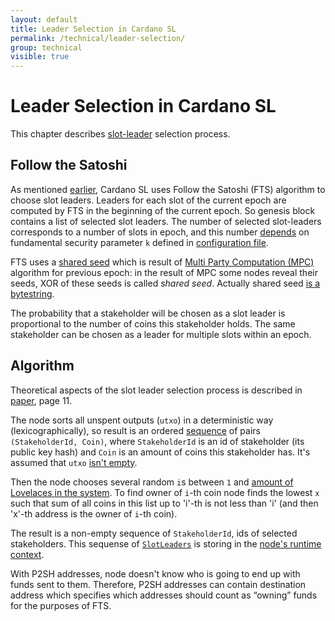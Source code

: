 ```yaml
---
layout: default
title: Leader Selection in Cardano SL
permalink: /technical/leader-selection/
group: technical
visible: true
---
```

<!-- Reviewed at e1d0f9fb37a3f1378341716916f0321fb55698df -->

# Leader Selection in Cardano SL

This chapter describes [slot-leader](/glossary/#slot-leader) selection process.

## Follow the Satoshi

As mentioned [earlier](/cardano/proof-of-stake/#follow-the-satoshi), Cardano SL
uses Follow the Satoshi (FTS) algorithm to choose slot leaders. Leaders for
each slot of the current epoch are computed by FTS in the beginning of the current
epoch. So genesis block contains a list of selected slot leaders. The number of
selected slot-leaders corresponds to a number of slots in epoch, and this number
[depends](https://github.com/input-output-hk/cardano-sl/blob/5f7b619c6ec9056c6fe778d862c426233af165df/core/Pos/Core/Constants/Raw.hs#L136)
on fundamental security parameter `k` defined in [configuration
file](https://github.com/input-output-hk/cardano-sl/blob/446444070ee09857603797a90af970fff215c8c5/core/constants.yaml#L10).

FTS uses a [shared
seed](https://github.com/input-output-hk/cardano-sl/blob/446444070ee09857603797a90af970fff215c8c5/core/Pos/Core/Types.hs#L256)
which is result of [Multi Party Computation
(MPC)](/cardano/proof-of-stake/#multi-party-computation) algorithm for previous
epoch: in the result of MPC some nodes reveal their seeds, XOR of these seeds is
called *shared seed*. Actually shared seed [is a bytestring](https://github.com/input-output-hk/cardano-sl/blob/446444070ee09857603797a90af970fff215c8c5/core/Pos/Core/Types.hs#L257).

The probability that a stakeholder will be chosen as a slot leader is
proportional to the number of coins this stakeholder holds. The same stakeholder
can be chosen as a leader for multiple slots within an epoch.

## Algorithm

Theoretical aspects of the slot leader selection process is described in
[paper](/glossary/#paper), page 11.

The node sorts all unspent outputs (`utxo`) in a deterministic way
(lexicographically), so result is an ordered
[sequence](https://github.com/input-output-hk/cardano-sl/blob/1f866450a8a530c119e3fc9edb84c97c56417aa2/src/Pos/Genesis.hs#L177)
of pairs `(StakeholderId, Coin)`, where `StakeholderId` is an id of stakeholder
(its public key hash) and `Coin` is an amount of coins this stakeholder has.
It's assumed that `utxo` [isn't
empty](https://github.com/input-output-hk/cardano-sl/blob/1f866450a8a530c119e3fc9edb84c97c56417aa2/src/Pos/Lrc/FtsPure.hs#L52).

Then the node chooses several random `i`s between `1` and [amount of Lovelaces
in the system](https://github.com/input-output-hk/cardano-sl/blob/1f866450a8a530c119e3fc9edb84c97c56417aa2/src/Pos/Lrc/FtsPure.hs#L49).
To find owner of `i`-th coin node finds the lowest `x` such that sum of all coins
in this list up to 'i'-th is not less than 'i' (and then 'x'-th address is the
owner of `i`-th coin).

The result is a non-empty sequence of `StakeholderId`, ids of selected stakeholders.
This sequense of [`SlotLeaders`](https://github.com/input-output-hk/cardano-sl/blob/5f7b619c6ec9056c6fe778d862c426233af165df/core/Pos/Core/Types.hs#L264)
is storing in the [node's runtime
context](https://github.com/input-output-hk/cardano-sl/blob/master/src/Pos/Context/Context.hs#L93).

With P2SH addresses, node doesn't know who is going to end up with funds sent to
them. Therefore, P2SH addresses can contain destination address which specifies
which addresses should count as “owning” funds for the purposes of FTS.
